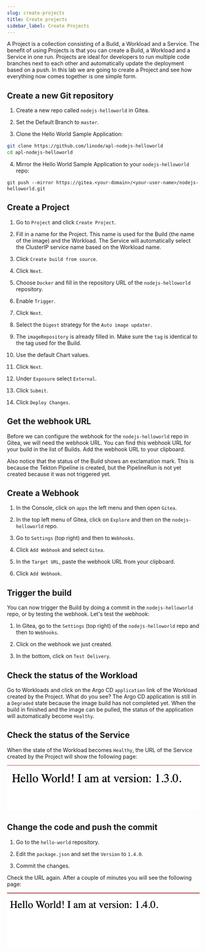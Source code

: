 ```yaml
---
slug: create-projects
title: Create projects
sidebar_label: Create Projects
---
```


A Project is a collection consisting of a Build, a Workload and a Service. The benefit of using Projects is that you can create a Build, a Workload and a Service in one run. Projects are ideal for developers to run multiple code branches next to each other and automatically update the deployment based on a push. In this lab we are going to create a Project and see how everything now comes together is one simple form.

## Create a new Git repository

1. Create a new repo called `nodejs-helloworld` in Gitea.

2. Set the Default Branch to `master`.

3. Clone the Hello World Sample Application:

```bash
git clone https://github.com/linode/apl-nodejs-helloworld
cd apl-nodejs-helloworld
```

4. Mirror the Hello World Sample Application to your `nodejs-helloworld` repo:

```
git push --mirror https://gitea.<your-domain>/<your-user-name>/nodejs-helloworld.git
```

## Create a Project

1. Go to `Project` and click `Create Project`.

2. Fill in a name for the Project. This name is used for the Build (the name of the image) and the Workload. The Service will automatically select the ClusterIP service name based on the Workload name.

3. Click `Create build from source`.

4. Click `Next`.

5. Choose `Docker` and fill in the repository URL of the `nodejs-helloworld` repository.

6. Enable `Trigger`.

7. Click `Next`.

8. Select the `Digest` strategy for the `Auto image updater`.

9. The `imageRepository` is already filled in. Make sure the `tag` is identical to the tag used for the Build.

10. Use the default Chart values.

11. Click `Next`.

12. Under `Exposure` select `External`.

13. Click `Submit`.

14. Click `Deploy Changes`.

## Get the webhook URL

Before we can configure the webhook for the `nodejs-helloworld` repo in Gitea, we will need the webhook URL. You can find this webhook URL for your build in the list of Builds. Add the webhook URL to your clipboard.

Also notice that the status of the Build shows an exclamation mark. This is because the Tekton Pipeline is created, but the PipelineRun is not yet created because it was not triggered yet.

## Create a Webhook

1. In the Console, click on `apps` the left menu and then open `Gitea`.

2. In the top left menu of Gitea, click on `Explore` and then on the `nodejs-helloworld` repo.

3. Go to `Settings` (top right) and then to `Webhooks`.

4. Click `Add Webhook` and select `Gitea`.

5. In the `Target URL`, paste the webhook URL from your clipboard.

6. Click `Add Webhook`.

## Trigger the build

You can now trigger the Build by doing a commit in the `nodejs-helloworld` repo, or by testing the webhook. Let's test the webhook:

1. In Gitea, go to the `Settings` (top right) of the `nodejs-helloworld` repo and then to `Webhooks`.

2. Click on the webhook we just created.

3. In the bottom, click on `Test Delivery`.

## Check the status of the Workload

Go to Workloads and click on the Argo CD `application` link of the Workload created by the Project. What do you see? The Argo CD application is still in a `Degraded` state because the image build has not completed yet. When the build in finished and the image can be pulled, the status of the application will automatically become `Healthy`.

## Check the status of the Service

When the state of the Workload becomes `Healthy`, the URL of the Service created by the Project will show the following page:

![Hello World](../../img/hello-world.png)

## Change the code and push the commit

1. Go to the `hello-world` repository.

2. Edit the `package.json` and set the `Version` to `1.4.0`.

3. Commit the changes.

Check the URL again. After a couple of minutes you will see the following page:

![Hello World](../../img/hello-world-2.png)
